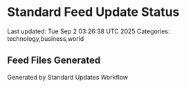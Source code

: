 # Standard Feed Update Status
Last updated: Tue Sep  2 03:26:38 UTC 2025
Categories: technology,business,world

## Feed Files Generated

Generated by Standard Updates Workflow
